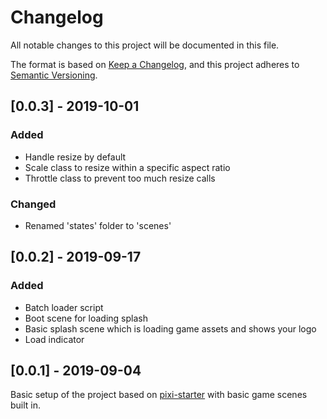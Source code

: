 # Changelog
All notable changes to this project will be documented in this file.

The format is based on [Keep a Changelog](https://keepachangelog.com/en/1.0.0/),
and this project adheres to [Semantic Versioning](https://semver.org/spec/v2.0.0.html).

## [0.0.3] - 2019-10-01
### Added
- Handle resize by default
- Scale class to resize within a specific aspect ratio
- Throttle class to prevent too much resize calls
### Changed
- Renamed 'states' folder to 'scenes'

## [0.0.2] - 2019-09-17
### Added
- Batch loader script
- Boot scene for loading splash
- Basic splash scene which is loading game assets and shows your logo
- Load indicator

## [0.0.1] - 2019-09-04
Basic setup of the project based on [pixi-starter](https://github.com/florisdh/pixi-starter) with basic game scenes built in.
